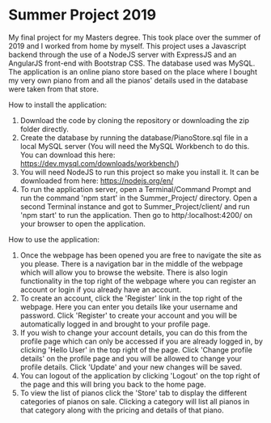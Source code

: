 # Summer Project 2019
My final project for my Masters degree. This took place over the summer of 2019 and I worked from home by myself. This project uses a Javascript backend through the use of a NodeJS server with ExpressJS and an AngularJS front-end with Bootstrap CSS. The database used was MySQL. The application is an online piano store based on the place where I bought my very own piano from and all the pianos' details used in the database were taken from that store. 

How to install the application:
1. Download the code by cloning the repository or downloading the zip folder directly.
2. Create the database by running the database/PianoStore.sql file in a local MySQL server (You will need the MySQL Workbench to do this. You can download this here: https://dev.mysql.com/downloads/workbench/)
3. You will need NodeJS to run this project so make you install it. It can be downloaded from here: https://nodejs.org/en/
4. To run the application server, open a Terminal/Command Prompt and run the command 'npm start' in the Summer_Project/ directory. Open a second Terminal instance and got to Summer_Project/client/ and run 'npm start' to run the application. Then go to http/:localhost:4200/ on your browser to open the application.

How to use the application:
1. Once the webpage has been opened you are free to navigate the site as you please. There is a navigation bar in the middle of the webpage which will allow you to browse the website. There is also login functionality in the top right of the webpage where you can register an account or login if you already have an account.
2. To create an account, click the 'Register' link in the top right of the webpage. Here you can enter you details like your username and password. Click 'Register' to create your account and you will be automatically logged in and brought to your profile page.
3. If you wish to change your account details, you can do this from the profile page which can only be accessed if you are already logged in, by clicking 'Hello User' in the top right of the page. Click 'Change profile details' on the profile page and you will be allowed to change your profile details. Click 'Update' and your new changes will be saved.
4. You can logout of the application by clicking 'Logout' on the top right of the page and this will bring you back to the home page.
5. To view the list of pianos click the 'Store' tab to display the different categories of pianos on sale. Clicking a category will list all pianos in that category along with the pricing and details of that piano.

